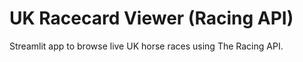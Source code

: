 # UK Racecard Viewer (Racing API)

Streamlit app to browse live UK horse races using The Racing API.